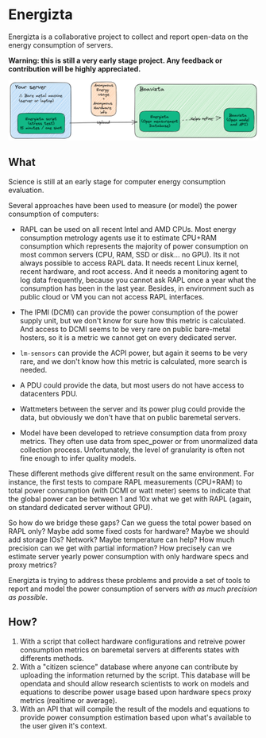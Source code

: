 # Energizta

Energizta is a collaborative project to collect and report open-data on the energy consumption of servers.

**Warning: this is still a very early stage project. Any feedback or contribution will be highly appreciated.**

![principle of Energizta](images/principle.excalidraw.png "Principle of Energizta")

## What

Science is still at an early stage for computer energy consumption evaluation.

Several approaches have been used to measure (or model) the power consumption of computers:

- RAPL can be used on all recent Intel and AMD CPUs. Most energy consumption metrology agents use it to estimate CPU+RAM consumption which represents the majority of power consumption on most common servers (CPU, RAM, SSD or disk… no GPU). Its it not always possible to access RAPL data. It needs recent Linux kernel, recent hardware, and root access. And it needs a monitoring agent to log data frequently, because you cannot ask RAPL once a year what the consumption has been in the last year. Besides, in environment such as public cloud or VM you can not access RAPL interfaces.

- The IPMI (DCMI) can provide the power consumption of the power supply unit, but we don't know for sure how this metric is calculated. And access to DCMI seems to be very rare on public bare-metal hosters, so it is a metric we cannot get on every dedicated server.

- `lm-sensors` can provide the ACPI power, but again it seems to be very rare, and we don't know how this metric is calculated, more search is needed.

- A PDU could provide the data, but most users do not have access to datacenters PDU.

- Wattmeters between the server and its power plug could provide the data, but obviously we don't have that on public baremetal servers.

- Model have been developed to retrieve consumption data from proxy metrics. They often use data from spec_power or from unormalized data collection process. Unfortunately, the level of granularity is often not fine enough to infer quality models.

These different methods give different result on the same environment. For instance, the first tests to compare RAPL measurements (CPU+RAM) to total power consumption (with DCMI or watt meter) seems to indicate that the global power can be between 1 and 10x what we get with RAPL (again, on standard dedicated server without GPU).

So how do we bridge these gaps? Can we guess the total power based on RAPL only? Maybe add some fixed costs for hardware? Maybe we should add storage IOs? Network? Maybe temperature can help? How much precision can we get with partial information? How precisely can we estimate server yearly power consumption with only hardware specs and proxy metrics?

Energizta is trying to address these problems and provide a set of tools to report and model the power consumption of servers *with as much precision as possible*.


## How?

1. With a script that collect hardware configurations and retreive power consumption metrics on baremetal servers at differents states with differents methods.
2. With a "citizen science" database where anyone can contribute by uploading the information returned by the script. This database will be opendata and should allow research scientists to work on models and equations to describe power usage based upon hardware specs proxy metrics (realtime or average).
3. With an API that will compile the result of the models and equations to provide power consumption estimation based upon what's available to the user given it's context.

